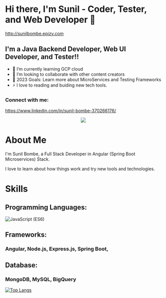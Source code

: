 # Hi there, I'm Sunil -  Coder, Tester, and Web Developer 👋 
http://sunilbombe.epizy.com

## I'm a Java Backend Developer, Web UI Developer, and Tester!!

- 🌱 I’m currently learning GCP cloud
- 👯 I’m looking to collaborate with other content creators
- 🥅 2023 Goals: Learn more about MicroServices and Testing Frameworks
- ⚡ I love to reading and buiding new tech tools.

### Connect with me:
https://www.linkedin.com/in/sunil-bombe-370266176/


<p align="center">
    <img src="https://github-readme-stats.vercel.app/api?username=sunilbombe456&show_icons=true&count_private=true&theme=dark"/>
</p>

# About Me

I'm Sunil Bombe, a Full Stack Developer in Angular (Spring Boot Microservices) Stack.

I love to learn about how things work and try new tools and technologies.

# Skills
## Programming Languages:

<img src="https://img.shields.io/badge/JavaScript (ES6)-brightgreen" alt="JavaScript (ES6)" /> 

<!-- * C/C++
* JavaScript (ES6)-->

## Frameworks:

### Angular, Node.js, Express.js, Spring Boot, 

## Database:

### MongoDB, MySQL, BigQuery
    
 [![Top Langs](https://github-readme-stats.vercel.app/api/top-langs/?username=sunilbombe456&layout=compact&theme=vision-friendly-dark&show_icons=true)](https://github.com/sunilbombe456/github-readme-stats)

